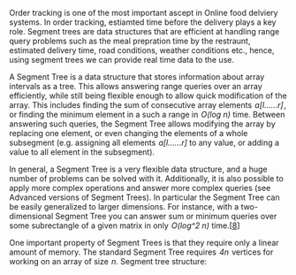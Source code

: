 Order tracking is one of the most important ascept in Online food delviery systems. In order tracking, estiamted time before the delivery plays a key role. Segment trees are data structures that are efficient at handling range query problems such as the meal prepration time by the restraunt, estimated delivery time, road conditions, weather conditions etc., hence, using segment trees we can provide real time data to the use.


A Segment Tree is a data structure that stores information about array intervals as a tree. This allows answering range queries over an array efficiently, while still being flexible enough to allow quick modification of the array. This includes finding the sum of consecutive array elements  _a[l......r]_ , or finding the minimum element in a such a range in  _O(log n)_  time. Between answering such queries, the Segment Tree allows modifying the array by replacing one element, or even changing the elements of a whole subsegment (e.g. assigning all elements  _a[l......r]_ to any value, or adding a value to all element in the subsegment).

In general, a Segment Tree is a very flexible data structure, and a huge number of problems can be solved with it. Additionally, it is also possible to apply more complex operations and answer more complex queries (see Advanced versions of Segment Trees). In particular the Segment Tree can be easily generalized to larger dimensions. For instance, with a two-dimensional Segment Tree you can answer sum or minimum queries over some subrectangle of a given matrix in only  _O(log^2 n)_ time.[[8](https://cp-algorithms.com/data_structures/segment_tree.html)]

One important property of Segment Trees is that they require only a linear amount of memory. The standard Segment Tree requires  _4n_  vertices for working on an array of size  _n_.
Segment tree structure:
